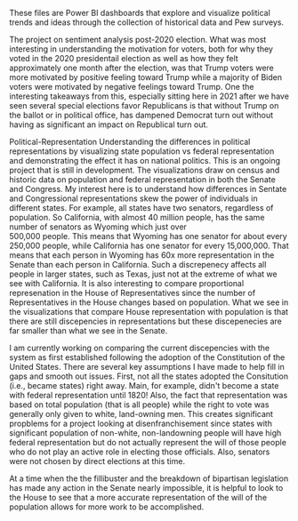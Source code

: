 These files are Power BI dashboards that explore and visualize political trends and ideas through the collection of historical data and Pew surveys.

The project on sentiment analysis post-2020 election. What was most interesting in understanding the motivation for voters, both for why they voted in the 2020 presidentail election
as well as how they felt approximately one month after the election, was that Trump voters were more motivated by positive feeling toward Trump while a majority of Biden voters were
motivated by negative feelings toward Trump. One the interesting takeaways from this, especially sitting here in 2021 after we have seen several special elections favor Republicans
is that without Trump on the ballot or in political office, has dampened Democrat turn out without having as significant an impact on Republical turn out. 

Political-Representation
Understanding the differences in political representations by visualizing state population vs federal representation and demonstrating the effect it has on national politics.
This is an ongoing project that is still in development. The visualizations draw on census and historic data on population and federal representation in both the Senate and Congress.
My interest here is to understand how differences in Sentate and Congressional representations skew the power of individuals in different states. 
For example, all states have two senators, regardless of population. So California, with almost 40 million people, has the same number of senators as Wyoming which just over  
500,000 people. This means that Wyoming has one senator for about every 250,000 people, while California has one senator for every 15,000,000. That means that each 
person in Wyoming has 60x more representation in the Senate than each person in California. Such a discrepenecy affects all people in larger states, such as Texas, just not 
at the extreme of what we see with California. 
It is also interesting to compare proportional represenation in the House of Representatives since the number of Representatives in the House changes based on population.
What we see in the visualizations that compare House representation with population is that there are still discepencies in representations but these discepenecies are
far smaller than what we see in the Senate. 

I am currently working on comparing the current discepencies with the system as first established following the adoption of the Constitution of the United States. There are 
several key assumptions I have made to help fill in gaps and smooth out issues. First, not all the states adopted the Consitution (i.e., became states) right away.
Main, for example, didn't become a state with federal representation until 1820! Also, the fact that representation was based on total population (that is all people) while
the right to vote was generally only given to white, land-owning men. This creates significant propblems for a project looking at disenfranchisement since states with significant
population of non-white, non-landowning people will have high federal representation but do not actually represent the will of those people who do not play an active role in
electing those officials. Also, senators were not chosen by direct elections at this time.

At a time when the the fillibuster and the breakdown of bipartisan legislation has made any action in the Senate nearly impossible, it is helpful to look to the House to see that 
a more accurate representation of the will of the population allows for more work to be accomplished.
